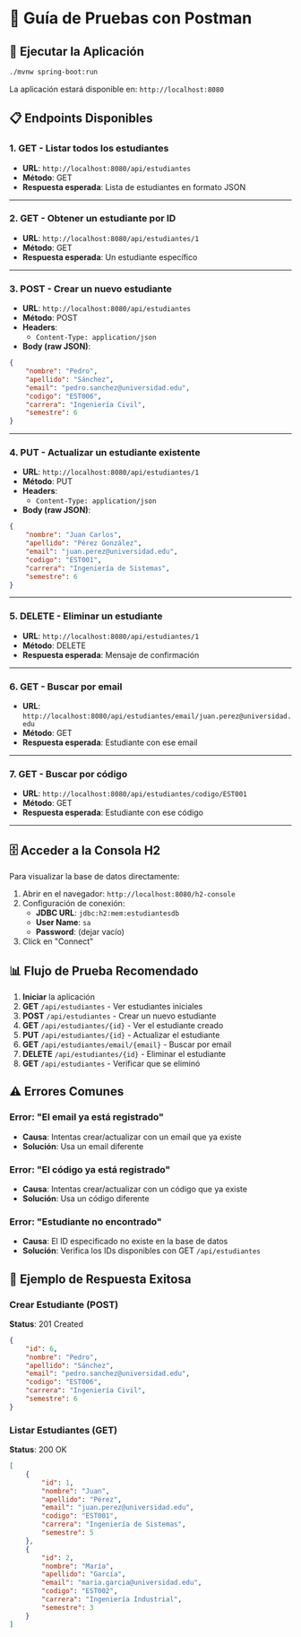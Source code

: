# 🧪 Guía de Pruebas con Postman

## 🚀 Ejecutar la Aplicación

```bash
./mvnw spring-boot:run
```

La aplicación estará disponible en: `http://localhost:8080`

## 📋 Endpoints Disponibles

### 1. GET - Listar todos los estudiantes
- **URL**: `http://localhost:8080/api/estudiantes`
- **Método**: GET
- **Respuesta esperada**: Lista de estudiantes en formato JSON

---

### 2. GET - Obtener un estudiante por ID
- **URL**: `http://localhost:8080/api/estudiantes/1`
- **Método**: GET
- **Respuesta esperada**: Un estudiante específico

---

### 3. POST - Crear un nuevo estudiante
- **URL**: `http://localhost:8080/api/estudiantes`
- **Método**: POST
- **Headers**: 
  - `Content-Type: application/json`
- **Body (raw JSON)**:
```json
{
    "nombre": "Pedro",
    "apellido": "Sánchez",
    "email": "pedro.sanchez@universidad.edu",
    "codigo": "EST006",
    "carrera": "Ingeniería Civil",
    "semestre": 6
}
```

---

### 4. PUT - Actualizar un estudiante existente
- **URL**: `http://localhost:8080/api/estudiantes/1`
- **Método**: PUT
- **Headers**: 
  - `Content-Type: application/json`
- **Body (raw JSON)**:
```json
{
    "nombre": "Juan Carlos",
    "apellido": "Pérez González",
    "email": "juan.perez@universidad.edu",
    "codigo": "EST001",
    "carrera": "Ingeniería de Sistemas",
    "semestre": 6
}
```

---

### 5. DELETE - Eliminar un estudiante
- **URL**: `http://localhost:8080/api/estudiantes/1`
- **Método**: DELETE
- **Respuesta esperada**: Mensaje de confirmación

---

### 6. GET - Buscar por email
- **URL**: `http://localhost:8080/api/estudiantes/email/juan.perez@universidad.edu`
- **Método**: GET
- **Respuesta esperada**: Estudiante con ese email

---

### 7. GET - Buscar por código
- **URL**: `http://localhost:8080/api/estudiantes/codigo/EST001`
- **Método**: GET
- **Respuesta esperada**: Estudiante con ese código

---

## 🗄️ Acceder a la Consola H2

Para visualizar la base de datos directamente:

1. Abrir en el navegador: `http://localhost:8080/h2-console`
2. Configuración de conexión:
   - **JDBC URL**: `jdbc:h2:mem:estudiantesdb`
   - **User Name**: `sa`
   - **Password**: (dejar vacío)
3. Click en "Connect"

## 📊 Flujo de Prueba Recomendado

1. **Iniciar** la aplicación
2. **GET** `/api/estudiantes` - Ver estudiantes iniciales
3. **POST** `/api/estudiantes` - Crear un nuevo estudiante
4. **GET** `/api/estudiantes/{id}` - Ver el estudiante creado
5. **PUT** `/api/estudiantes/{id}` - Actualizar el estudiante
6. **GET** `/api/estudiantes/email/{email}` - Buscar por email
7. **DELETE** `/api/estudiantes/{id}` - Eliminar el estudiante
8. **GET** `/api/estudiantes` - Verificar que se eliminó

## ⚠️ Errores Comunes

### Error: "El email ya está registrado"
- **Causa**: Intentas crear/actualizar con un email que ya existe
- **Solución**: Usa un email diferente

### Error: "El código ya está registrado"
- **Causa**: Intentas crear/actualizar con un código que ya existe
- **Solución**: Usa un código diferente

### Error: "Estudiante no encontrado"
- **Causa**: El ID especificado no existe en la base de datos
- **Solución**: Verifica los IDs disponibles con GET `/api/estudiantes`

## 🎯 Ejemplo de Respuesta Exitosa

### Crear Estudiante (POST)
**Status**: 201 Created
```json
{
    "id": 6,
    "nombre": "Pedro",
    "apellido": "Sánchez",
    "email": "pedro.sanchez@universidad.edu",
    "codigo": "EST006",
    "carrera": "Ingeniería Civil",
    "semestre": 6
}
```

### Listar Estudiantes (GET)
**Status**: 200 OK
```json
[
    {
        "id": 1,
        "nombre": "Juan",
        "apellido": "Pérez",
        "email": "juan.perez@universidad.edu",
        "codigo": "EST001",
        "carrera": "Ingeniería de Sistemas",
        "semestre": 5
    },
    {
        "id": 2,
        "nombre": "María",
        "apellido": "García",
        "email": "maria.garcia@universidad.edu",
        "codigo": "EST002",
        "carrera": "Ingeniería Industrial",
        "semestre": 3
    }
]
```